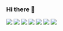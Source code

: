 ### Hi there 👋

<!--
**jinju-choi/jinju-choi** is a ✨ _special_ ✨ repository because its `README.md` (this file) appears on your GitHub profile.

Here are some ideas to get you started:

- 🔭 I’m currently working on ...
- 🌱 I’m currently learning ...
- 👯 I’m looking to collaborate on ...
- 🤔 I’m looking for help with ...
- 💬 Ask me about ...
- 📫 How to reach me: ...
- 😄 Pronouns: ...
- ⚡ Fun fact: ...
-->

<img src="https://img.shields.io/badge/HTML5-E34F26?style=?style=flat&logo=appveyor=html5&logoColor=white" />
<img src="https://img.shields.io/badge/CSS3-1572B6?style=?style=plastic&logo=appveyor=css3&logoColor=white" />
<img src="https://img.shields.io/badge/jQuery-0769AD?style=?style=flat-square&logo=appveyor=jQuery&logoColor=white" />
<img src="https://img.shields.io/badge/JavaScript-F7DF1E?style=for-the-badge&logo=JavaScript&logoColor=white" />
<img src="https://img.shields.io/badge/React-0088CC?style=for-the-badge&logo=React&logoColor=white" />
<img src="https://img.shields.io/badge/Visual_Studio_Code-007ACC?style=for-the-badge&logo=VisualStudioCode&logoColor=white" />
<img src="https://img.shields.io/badge/Photoshop-31A8FF?style=for-the-badge&logo=AdobePhotoshop&logoColor=white" />




